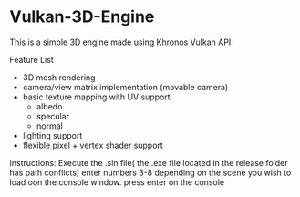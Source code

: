# Vulkan-3D-Engine
This is a simple 3D engine made using Khronos Vulkan API

Feature List
- 3D mesh rendering
- camera/view matrix implementation (movable camera)
- basic texture mapping with UV support
  - albedo
  - specular
  - normal
- lighting support
- flexible pixel + vertex shader support

Instructions:
Execute the .sln file( the .exe file located in the release folder has path conflicts) 
enter numbers 3-8 depending on the scene you wish to load oon the console window.
press enter on the console

